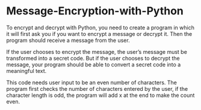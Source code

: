 # Message-Encryption-with-Python

To encrypt and decrypt with Python, you need to create a program in which it will first ask you if you want to encrypt a message or decrypt it. Then the program should receive a message from the user.

If the user chooses to encrypt the message, the user’s message must be transformed into a secret code. But if the user chooses to decrypt the message, your program should be able to convert a secret code into a meaningful text.

This code needs user input to be an even number of characters. The program first checks the number of characters entered by the user, if the character length is odd, the program will add x at the end to make the count even.

